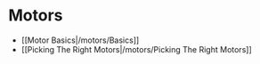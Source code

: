# Motors

* [[Motor Basics|/motors/Basics]]
* [[Picking The Right Motors|/motors/Picking The Right Motors]]
